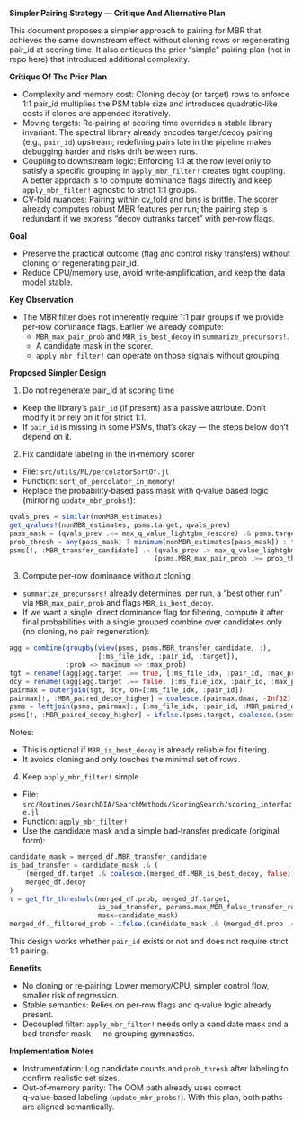 **Simpler Pairing Strategy — Critique And Alternative Plan**

This document proposes a simpler approach to pairing for MBR that achieves the same downstream effect without cloning rows or regenerating pair_id at scoring time. It also critiques the prior “simple” pairing plan (not in repo here) that introduced additional complexity.

**Critique Of The Prior Plan**

- Complexity and memory cost: Cloning decoy (or target) rows to enforce 1:1 pair_id multiplies the PSM table size and introduces quadratic‑like costs if clones are appended iteratively.
- Moving targets: Re‑pairing at scoring time overrides a stable library invariant. The spectral library already encodes target/decoy pairing (e.g., `pair_id`) upstream; redefining pairs late in the pipeline makes debugging harder and risks drift between runs.
- Coupling to downstream logic: Enforcing 1:1 at the row level only to satisfy a specific grouping in `apply_mbr_filter!` creates tight coupling. A better approach is to compute dominance flags directly and keep `apply_mbr_filter!` agnostic to strict 1:1 groups.
- CV‑fold nuances: Pairing within cv_fold and bins is brittle. The scorer already computes robust MBR features per run; the pairing step is redundant if we express “decoy outranks target” with per‑row flags.

**Goal**

- Preserve the practical outcome (flag and control risky transfers) without cloning or regenerating pair_id.
- Reduce CPU/memory use, avoid write‑amplification, and keep the data model stable.

**Key Observation**

- The MBR filter does not inherently require 1:1 pair groups if we provide per‑row dominance flags. Earlier we already compute:
  - `MBR_max_pair_prob` and `MBR_is_best_decoy` in `summarize_precursors!`.
  - A candidate mask in the scorer.
  - `apply_mbr_filter!` can operate on those signals without grouping.

**Proposed Simpler Design**

1) Do not regenerate pair_id at scoring time
- Keep the library’s `pair_id` (if present) as a passive attribute. Don’t modify it or rely on it for strict 1:1.
- If `pair_id` is missing in some PSMs, that’s okay — the steps below don’t depend on it.

2) Fix candidate labeling in the in‑memory scorer
- File: `src/utils/ML/percolatorSortOf.jl`
- Function: `sort_of_percolator_in_memory!`
- Replace the probability‑based pass mask with q‑value based logic (mirroring `update_mbr_probs!`):

```julia
qvals_prev = similar(nonMBR_estimates)
get_qvalues!(nonMBR_estimates, psms.target, qvals_prev)
pass_mask = (qvals_prev .<= max_q_value_lightgbm_rescore) .& psms.target
prob_thresh = any(pass_mask) ? minimum(nonMBR_estimates[pass_mask]) : typemax(Float32)
psms[!, :MBR_transfer_candidate] .= (qvals_prev .> max_q_value_lightgbm_rescore) .&
                                    (psms.MBR_max_pair_prob .>= prob_thresh)
```

3) Compute per‑row dominance without cloning
- `summarize_precursors!` already determines, per run, a “best other run” via `MBR_max_pair_prob` and flags `MBR_is_best_decoy`.
- If we want a single, direct dominance flag for filtering, compute it after final probabilities with a single grouped combine over candidates only (no cloning, no pair regeneration):

```julia
agg = combine(groupby(view(psms, psms.MBR_transfer_candidate, :),
                      [:ms_file_idx, :pair_id, :target]),
              :prob => maximum => :max_prob)
tgt = rename!(agg[agg.target .== true, [:ms_file_idx, :pair_id, :max_prob]], :max_prob => :tmax)
dcy = rename!(agg[agg.target .== false, [:ms_file_idx, :pair_id, :max_prob]], :max_prob => :dmax)
pairmax = outerjoin(tgt, dcy, on=[:ms_file_idx, :pair_id])
pairmax[!, :MBR_paired_decoy_higher] = coalesce.(pairmax.dmax, -Inf32) .> coalesce.(pairmax.tmax, -Inf32)
psms = leftjoin(psms, pairmax[:, [:ms_file_idx, :pair_id, :MBR_paired_decoy_higher]], on=[:ms_file_idx, :pair_id])
psms[!, :MBR_paired_decoy_higher] = ifelse.(psms.target, coalesce.(psms.MBR_paired_decoy_higher, false), false)
```

Notes:
- This is optional if `MBR_is_best_decoy` is already reliable for filtering.
- It avoids cloning and only touches the minimal set of rows.

4) Keep `apply_mbr_filter!` simple
- File: `src/Routines/SearchDIA/SearchMethods/ScoringSearch/scoring_interface.jl`
- Function: `apply_mbr_filter!`
- Use the candidate mask and a simple bad‑transfer predicate (original form):

```julia
candidate_mask = merged_df.MBR_transfer_candidate
is_bad_transfer = candidate_mask .& (
    (merged_df.target .& coalesce.(merged_df.MBR_is_best_decoy, false)) .|
    merged_df.decoy
)
τ = get_ftr_threshold(merged_df.prob, merged_df.target,
                      is_bad_transfer, params.max_MBR_false_transfer_rate;
                      mask=candidate_mask)
merged_df._filtered_prob = ifelse.(candidate_mask .& (merged_df.prob .< τ), 0f0, merged_df.prob)
```

This design works whether `pair_id` exists or not and does not require strict 1:1 pairing.

**Benefits**

- No cloning or re‑pairing: Lower memory/CPU, simpler control flow, smaller risk of regression.
- Stable semantics: Relies on per‑row flags and q‑value logic already present.
- Decoupled filter: `apply_mbr_filter!` needs only a candidate mask and a bad‑transfer mask — no grouping gymnastics.

**Implementation Notes**

- Instrumentation: Log candidate counts and `prob_thresh` after labeling to confirm realistic set sizes.
- Out‑of‑memory parity: The OOM path already uses correct q‑value‑based labeling (`update_mbr_probs!`). With this plan, both paths are aligned semantically.

